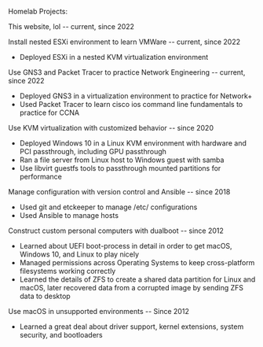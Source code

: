 Homelab Projects:

This website, lol -- current, since 2022

Install nested ESXi environment to learn VMWare -- current, since 2022
 - Deployed ESXi in a nested KVM virtualization environment

Use GNS3 and Packet Tracer to practice Network Engineering -- current, since
2022
 - Deployed GNS3 in a virtualization environment to practice for Network+
 - Used Packet Tracer to learn cisco ios command line fundamentals to practice
   for CCNA

Use KVM virtualization with customized behavior -- since 2020
 - Deployed Windows 10 in a Linux KVM environment with hardware and PCI
   passthrough, including GPU passthrough
 - Ran a file server from Linux host to Windows guest with samba
 - Use libvirt guestfs tools to passthrough mounted partitions for performance
   
Manage configuration with version control and Ansible -- since 2018
 - Used git and etckeeper to manage /etc/ configurations
 - Used Ansible to manage hosts

Construct custom personal computers with dualboot -- since 2012
 - Learned about UEFI boot-process in detail in order to get macOS, Windows 10,
   and Linux to play nicely
 - Managed permissions across Operating Systems to keep cross-platform
   filesystems working correctly
 - Learned the details of ZFS to create a shared data partition for Linux and
   macOS, later recovered data from a corrupted image by sending ZFS data to
   desktop

Use macOS in unsupported environments -- Since 2012
 - Learned a great deal about driver support, kernel extensions, system
   security, and bootloaders
